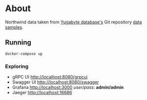 # About

Northwind data taken from [Yugabyte database's][yugabyte] Git repository [data samples][yugabyte-git].

[yugabyte]: https://www.yugabyte.com
[yugabyte-git]: https://github.com/yugabyte/yugabyte-db/tree/master/sample
[xo]: https://github.com/xo/xo

## Running

```sh
docker-compose up
```

### Exploring

- gRPC UI [http://localhost:8080/grpcui](http://localhost:8080/grpcui)
- Swagger UI [http://localhost:8080/swagger](http://localhost:8080/swagger)
- Grafana [http://localhost:3000](http://localhost:3000/d/7_VGtoLma/go-grpc1?orgId=1&refresh=10s&from=now-5m&to=now) *user/pass*: **admin/admin**
- Jaeger [http://localhost:16686](http://localhost:16686)
